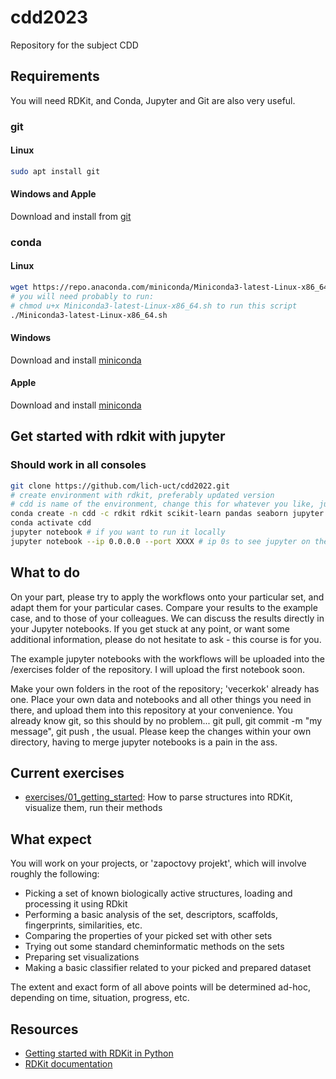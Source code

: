 # cdd2023
Repository for the subject CDD


## Requirements
You will need RDKit, and Conda, Jupyter and Git are also very useful. 

### git
#### Linux
```bash
sudo apt install git
```

#### Windows and Apple
Download and install from [git](https://git-scm.com/downloads)

### conda
#### Linux
```bash
wget https://repo.anaconda.com/miniconda/Miniconda3-latest-Linux-x86_64.sh
# you will need probably to run:
# chmod u+x Miniconda3-latest-Linux-x86_64.sh to run this script
./Miniconda3-latest-Linux-x86_64.sh
```

#### Windows
Download and install [miniconda](https://docs.conda.io/projects/conda/en/latest/user-guide/install/windows.html)

#### Apple
Download and install [miniconda](https://docs.conda.io/projects/conda/en/latest/user-guide/install/macos.html)


## Get started with rdkit with jupyter
### Should work in all consoles
```bash
git clone https://github.com/lich-uct/cdd2022.git
# create environment with rdkit, preferably updated version
# cdd is name of the environment, change this for whatever you like, jupyter is for our convenience, otherwise you can use plain python scripts
conda create -n cdd -c rdkit rdkit scikit-learn pandas seaborn jupyter
conda activate cdd
jupyter notebook # if you want to run it locally
jupyter notebook --ip 0.0.0.0 --port XXXX # ip 0s to see jupyter on the Internet, port XXXX as maybe you don't want to run it on default 8888 port
```

## What to do
On your part, please try to apply the workflows onto your particular set, and adapt them for your particular cases. Compare your results to the example case, and to those of your colleagues. We can discuss the results directly in your Jupyter notebooks. If you get stuck at any point, or want some additional information, please do not hesitate to ask - this course is for you.

The example jupyter notebooks with the workflows will be uploaded into the /exercises folder of the repository. I will upload the first notebook soon.

Make your own folders in the root of the repository; 'vecerkok' already has one. Place your own data and notebooks and all other things you need in there, and upload them into this repository at your convenience. You already know git, so this should by no problem... git pull, git commit -m "my message", git push , the usual. Please keep the changes within your own directory, having to merge jupyter notebooks is a pain in the ass.

## Current exercises
 - [exercises/01_getting_started](exercises/01_getting_started.ipynb): How to parse structures into RDKit, visualize them, run their methods


## What expect
You will work on your projects, or 'zapoctovy projekt', which will involve roughly the following:
 - Picking a set of known biologically active structures, loading and processing it using RDkit
 - Performing a basic analysis of the set, descriptors, scaffolds, fingerprints, similarities, etc.
 - Comparing the properties of your picked set with other sets
 - Trying out some standard cheminformatic methods on the sets
 - Preparing set visualizations
 - Making a basic classifier related to your picked and prepared dataset

 The extent and exact form of all above points will be determined ad-hoc, depending on time, situation, progress, etc.

## Resources
 - [Getting started with RDKit in Python](http://www.rdkit.org/docs/GettingStartedInPython.html)
 - [RDKit documentation](https://www.rdkit.org/docs/)

